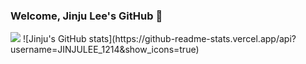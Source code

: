 ### Welcome, Jinju Lee's GitHub 👋
<img src="https://img.shields.io/github/followers/LEEJINJU-1214?style=social">
![Jinju's GitHub stats](https://github-readme-stats.vercel.app/api?username=JINJULEE_1214&show_icons=true)





<!--
**LEEJINJU-1214/LEEJINJU-1214** is a ✨ _special_ ✨ repository because its `README.md` (this file) appears on your GitHub profile.

Here are some ideas to get you started:

- 🔭 I’m currently working on ...
- 🌱 I’m currently learning ...
- 👯 I’m looking to collaborate on ...
- 🤔 I’m looking for help with ...
- 💬 Ask me about ...
- 📫 How to reach me: ...
- 😄 Pronouns: ...
- ⚡ Fun fact: ...
-->

